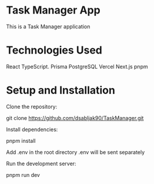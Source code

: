 # Task Manager App

This is a Task Manager application

# Technologies Used

React
TypeScript.
Prisma
PostgreSQL
Vercel
Next.js
pnpm

# Setup and Installation

Clone the repository:

git clone https://github.com/dsabljak90/TaskManager.git

Install dependencies:

pnpm install

Add .env in the root directory
.env will be sent separately

Run the development server:

pnpm run dev
